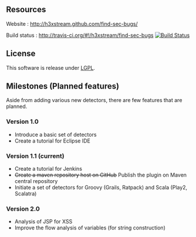 ## Resources

Website : http://h3xstream.github.com/find-sec-bugs/

Build status : http://travis-ci.org/#!/h3xstream/find-sec-bugs [![Build Status](https://secure.travis-ci.org/h3xstream/find-sec-bugs.png?branch=master)](http://travis-ci.org/h3xstream/find-sec-bugs)

## License

This software is release under [LGPL](http://www.gnu.org/licenses/lgpl.html).

## Milestones (Planned features)

Aside from adding various new detectors, there are few features that are planned.

### Version 1.0

- Introduce a basic set of detectors
- Create a tutorial for Eclipse IDE

### Version 1.1 (current)

- Create a tutorial for Jenkins
- ~~Create a maven repository host on GitHub~~ Publish the plugin on Maven central repository
- Initiate a set of detectors for Groovy (Grails, Ratpack) and Scala (Play2, Scalatra)

### Version 2.0

- Analysis of JSP for XSS
- Improve the flow analysis of variables (for string construction)
